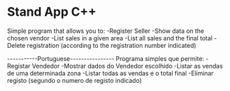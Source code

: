 # Stand App C++

Simple program that allows you to:
-Register Seller
-Show data on the chosen vendor
-List sales in a given area
-List all sales and the final total
-Delete registration (according to the registration number indicated)

-----------Portuguese----------------
Programa simples que permite:
-Registar Vendedor
-Mostrar dados do Vendedor escolhido
-Listar as vendas de uma determinada zona
-Listar todas as vendas e o total final
-Eliminar registo (segundo o numero de registo indicado)
